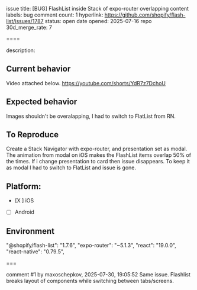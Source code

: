 issue title: [BUG] FlashList inside Stack of expo-router overlapping content
labels: bug
comment count: 1
hyperlink: https://github.com/shopify/flash-list/issues/1787
status: open
date opened: 2025-07-16
repo 30d_merge_rate: 7

====

description:
## Current behavior

Video attached below. 
https://youtube.com/shorts/YdR7z7DchoU

## Expected behavior

Images shouldn't be overalapping, I had to switch to FlatList from RN.

## To Reproduce

Create a Stack Navigator with expo-router, and presentation set as modal. The animation from modal on iOS makes the FlashList items overlap 50% of the times. If i change presentation to card then issue disappears. To keep it as modal I had to switch to FlatList and issue is gone.

## Platform:

- [X ] iOS
- [ ] Android

## Environment

<!-- What is the exact version of @shopify/flash-list that you are using? -->

"@shopify/flash-list": "1.7.6",
"expo-router": "~5.1.3",
"react": "19.0.0",
"react-native": "0.79.5",



===

comment #1 by maxoschepkov, 2025-07-30, 19:05:52
Same issue. 
Flashlist breaks layout of components while switching between tabs/screens.
